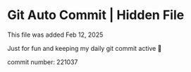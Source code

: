 # Git Auto Commit | Hidden File

This file was added Feb 12, 2025

Just for fun and keeping my daily git commit active 🤪

commit number: 221037
